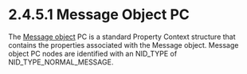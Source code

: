 <html dir="LTR" xmlns:mshelp="http://msdn.microsoft.com/mshelp" xmlns:ddue="http://ddue.schemas.microsoft.com/authoring/2003/5" xmlns:xlink="http://www.w3.org/1999/xlink" xmlns:tool="http://www.microsoft.com/tooltip">
    <head>
        <meta http-equiv="Content-Type" content="text/html; CHARSET=utf-8"></meta>
        <meta name="save" content="history"></meta>
        <title>2.4.5.1 Message Object PC</title>
        <xml>
            <mshelp:toctitle title="2.4.5.1 Message Object PC"></mshelp:toctitle>
            <mshelp:rltitle title="[MS-PST]: Message Object PC"></mshelp:rltitle>
            <mshelp:keyword index="A" term="73697a98-18b9-4a1e-8547-5160d1a854de"></mshelp:keyword>
            <mshelp:attr name="DCSext.ContentType" value="open specification"></mshelp:attr>
            <mshelp:attr name="AssetID" value="73697a98-18b9-4a1e-8547-5160d1a854de"></mshelp:attr>
            <mshelp:attr name="TopicType" value="kbRef"></mshelp:attr>
            <mshelp:attr name="DCSext.Title" value="[MS-PST]: Message Object PC" />
        </xml>
    </head>
    <body>
        <div id="header">
            <h1 class="heading">2.4.5.1 Message Object PC</h1>
        </div>
        <div id="mainSection">
            <div id="mainBody">
                <div id="allHistory" class="saveHistory"></div>
                <div id="sectionSection0" class="section" name="collapseableSection">
                    

<p>The <a href="08220cc9-69b1-4072-a2e7-2a0ff201d505.html#gt_b6c15d0c-d992-421d-ba96-99d3b63894cf">Message
object</a> PC is a standard Property Context structure that contains the
properties associated with the Message object. Message object PC nodes are
identified with an NID_TYPE of NID_TYPE_NORMAL_MESSAGE.</p>
                </div>
            </div>
        </div>
    </body>
</html>